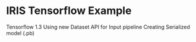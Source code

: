 # IRIS Tensorflow Example

Tensorflow 1.3
Using new Dataset API for Input pipeline
Creating Serialized model (.pb)



